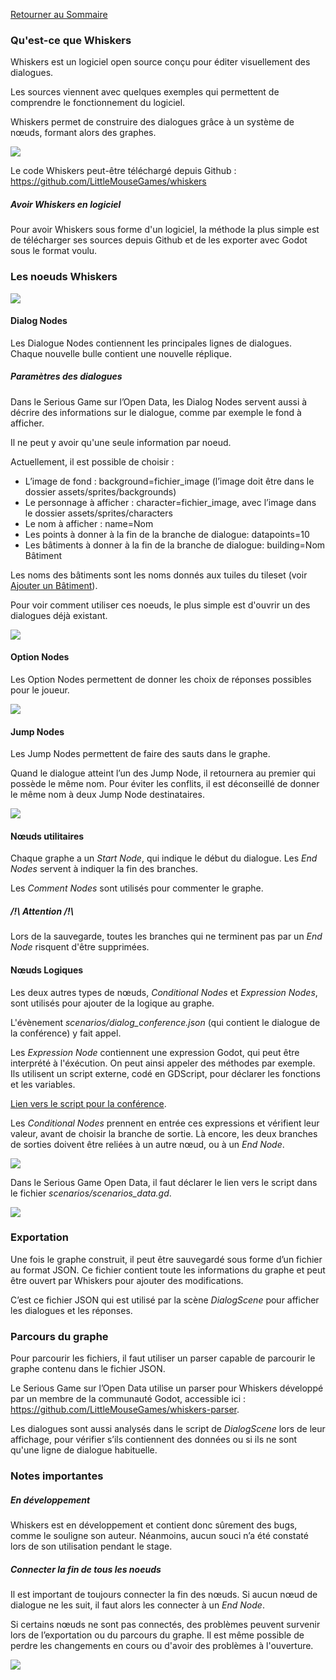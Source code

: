 [Retourner au Sommaire]: ../README.md

[Retourner au Sommaire]

### Qu'est-ce que Whiskers

Whiskers est un logiciel open source conçu pour éditer visuellement des dialogues.

Les sources viennent avec quelques exemples qui permettent de comprendre le fonctionnement du logiciel.

Whiskers permet de construire des dialogues grâce à un système de nœuds, formant alors des graphes.

![](whiskers/apercu_whiskers.png)

Le code Whiskers peut-être téléchargé depuis Github : https://github.com/LittleMouseGames/whiskers


##### Avoir Whiskers en logiciel

Pour avoir Whiskers sous forme d'un logiciel, la méthode la plus simple est de télécharger ses sources depuis Github et de les exporter avec Godot sous le format voulu.


### Les noeuds Whiskers

![](whiskers/noeuds_whiskers.png)


#### Dialog Nodes
Les Dialogue Nodes contiennent les principales lignes de dialogues. Chaque nouvelle bulle contient une nouvelle réplique.


##### Paramètres des dialogues
Dans le Serious Game sur l’Open Data, les Dialog Nodes servent aussi à décrire des informations sur le dialogue, comme par exemple le fond à afficher.

Il ne peut y avoir qu'une seule information par noeud.

Actuellement, il est possible de choisir :
-	L’image de fond : background=fichier_image (l’image doit être dans le dossier assets/sprites/backgrounds)
-	Le personnage à afficher : character=fichier_image, avec l’image dans le dossier assets/sprites/characters
- Le nom à afficher : name=Nom
- Les points à donner à la fin de la branche de dialogue: datapoints=10
- Les bâtiments à donner à la fin de la branche de dialogue: building=Nom Bâtiment

Les noms des bâtiments sont les noms donnés aux tuiles du tileset (voir [Ajouter un Bâtiment]).

[Ajouter un Bâtiment]: /serious-game.md#ajouter-un-bâtiment

Pour voir comment utiliser ces noeuds, le plus simple est d'ouvrir un des dialogues déjà existant.

![](whiskers/noeuds_donnees.png)

#### Option Nodes

Les Option Nodes permettent de donner les choix de réponses possibles pour le joueur.

![](whiskers/option_nodes.png)

#### Jump Nodes

Les Jump Nodes permettent de faire des sauts dans le graphe.

Quand le dialogue atteint l’un des Jump Node, il retournera au premier qui possède le même nom.
Pour éviter les conflits, il est déconseillé de donner le même nom à deux Jump Node destinataires.

![](whiskers/jump_nodes.png)

#### Nœuds utilitaires
Chaque graphe a un *Start Node*, qui indique le début du dialogue.
Les *End Nodes* servent à indiquer la fin des branches.

Les *Comment Nodes* sont utilisés pour commenter le graphe.

##### /!\\ *Attention* /!\\

Lors de la sauvegarde, toutes les branches qui ne terminent pas par un *End Node* risquent d'être supprimées.

#### Nœuds Logiques

Les deux autres types de nœuds, *Conditional Nodes* et *Expression Nodes*, sont utilisés pour ajouter de la logique au graphe.

L'évènement *scenarios/dialog_conference.json* (qui contient le dialogue de la conférence) y fait appel.


Les *Expression Node* contiennent une expression Godot, qui peut être interprété à l'éxécution. On peut ainsi appeler des méthodes par exemple. Ils utilisent un script externe, codé en GDScript, pour déclarer les fonctions et les variables.

[Lien vers le script pour la conférence].

[Lien vers le script pour la conférence]: ../scenarios/dialog_conference_variables.gd

Les *Conditional Nodes* prennent en entrée ces expressions et vérifient leur valeur, avant de choisir la branche de sortie.
Là encore, les deux branches de sorties doivent être reliées à un autre nœud, ou à un *End Node*.

![](whiskers/expression_nodes.png)

Dans le Serious Game Open Data, il faut déclarer le lien vers le script dans le fichier *scenarios/scenarios_data.gd*.

![](whiskers/scenarios_instances.png)


### Exportation

Une fois le graphe construit, il peut être sauvegardé sous forme d’un fichier au format JSON. Ce fichier contient toute les informations du graphe et peut être ouvert par Whiskers pour ajouter des modifications.

C’est ce fichier JSON qui est utilisé par la scène *DialogScene* pour afficher les dialogues et les réponses.



### Parcours du graphe

Pour parcourir les fichiers, il faut utiliser un parser capable de parcourir le graphe contenu dans le fichier JSON.

Le Serious Game sur l’Open Data utilise un parser pour Whiskers développé par un membre de la communauté Godot, accessible ici : https://github.com/LittleMouseGames/whiskers-parser.

Les dialogues sont aussi analysés dans le script de *DialogScene* lors de leur affichage, pour vérifier s’ils contiennent des données ou si ils ne sont qu'une ligne de dialogue habituelle.


### Notes importantes

##### En développement
Whiskers est en développement et contient donc sûrement des bugs, comme le souligne son auteur. Néanmoins, aucun souci n’a été constaté lors de son utilisation pendant le stage.


##### Connecter la fin de tous les noeuds
Il est important de toujours connecter la fin des nœuds. Si aucun nœud de dialogue ne les suit, il faut alors les connecter à un *End Node*.

Si certains nœuds ne sont pas connectés, des problèmes peuvent survenir lors de l’exportation ou du parcours du graphe. Il est même possible de perdre les changements en cours ou d'avoir des problèmes à l'ouverture.

![](whiskers/connect_end.png)
